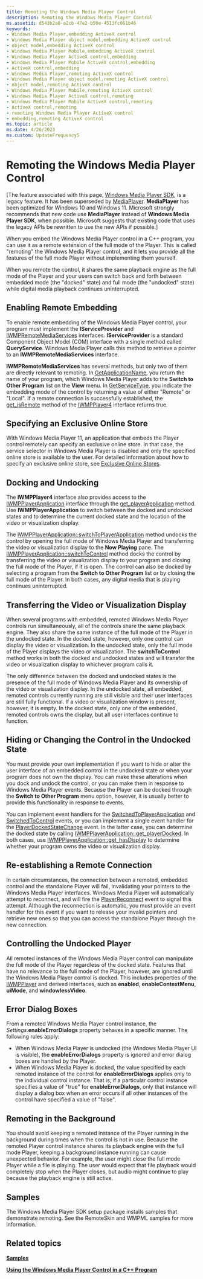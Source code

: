 ```yaml
---
title: Remoting the Windows Media Player Control
description: Remoting the Windows Media Player Control
ms.assetid: d543b2a0-a2cb-47e2-b50e-4513fc061b46
keywords:
- Windows Media Player,embedding ActiveX control
- Windows Media Player object model,embedding ActiveX control
- object model,embedding ActiveX control
- Windows Media Player Mobile,embedding ActiveX control
- Windows Media Player ActiveX control,embedding
- Windows Media Player Mobile ActiveX control,embedding
- ActiveX control,embedding
- Windows Media Player,remoting ActiveX control
- Windows Media Player object model,remoting ActiveX control
- object model,remoting ActiveX control
- Windows Media Player Mobile,remoting ActiveX control
- Windows Media Player ActiveX control,remoting
- Windows Media Player Mobile ActiveX control,remoting
- ActiveX control,remoting
- remoting Windows Media Player ActiveX control
- embedding,remoting ActiveX control
ms.topic: article
ms.date: 4/26/2023
ms.custom: UpdateFrequency5
---
```


# Remoting the Windows Media Player Control

\[The feature associated with this page, [Windows Media Player SDK](/windows/win32/wmp/windows-media-player-sdk), is a legacy feature. It has been superseded by [MediaPlayer](/uwp/api/Windows.Media.Playback.MediaPlayer). **MediaPlayer** has been optimized for Windows 10 and Windows 11. Microsoft strongly recommends that new code use **MediaPlayer** instead of **Windows Media Player SDK**, when possible. Microsoft suggests that existing code that uses the legacy APIs be rewritten to use the new APIs if possible.\]

When you embed the Windows Media Player control in a C++ program, you can use it as a remote extension of the full mode of the Player. This is called "remoting" the Windows Media Player control, and it lets you provide all the features of the full mode Player without implementing them yourself.

When you remote the control, it shares the same playback engine as the full mode of the Player and your users can switch back and forth between embedded mode (the "docked" state) and full mode (the "undocked" state) while digital media playback continues uninterrupted.

## Enabling Remote Embedding

To enable remote embedding of the Windows Media Player control, your program must implement the **IServiceProvider** and [IWMPRemoteMediaServices](/previous-versions/windows/desktop/api/wmp/nn-wmp-iwmpremotemediaservices) interfaces. **IServiceProvider** is a standard Component Object Model (COM) interface with a single method called **QueryService**. Windows Media Player calls this method to retrieve a pointer to an **IWMPRemoteMediaServices** interface.

**IWMPRemoteMediaServices** has several methods, but only two of them are directly relevant to remoting. In [GetApplicationName](/previous-versions/windows/desktop/api/wmp/nf-wmp-iwmpremotemediaservices-getapplicationname), you return the name of your program, which Windows Media Player adds to the **Switch to Other Program** list on the **View** menu. In [GetServiceType](/previous-versions/windows/desktop/api/wmp/nf-wmp-iwmpremotemediaservices-getservicetype), you indicate the embedding mode of the control by returning a value of either "Remote" or "Local". If a remote connection is successfully established, the [get\_isRemote](/previous-versions/windows/desktop/api/wmp/nf-wmp-iwmpplayer4-get_isremote) method of the [IWMPPlayer4](/previous-versions/windows/desktop/api/wmp/nn-wmp-iwmpplayer4) interface returns true.

## Specifying an Exclusive Online Store

With Windows Media Player 11, an application that embeds the Player control remotely can specify an exclusive online store. In that case, the service selector in Windows Media Player is disabled and only the specified online store is available to the user. For detailed information about how to specify an exclusive online store, see [Exclusive Online Stores](exclusive-online-stores.md).

## Docking and Undocking

The **IWMPPlayer4** interface also provides access to the [IWMPPlayerApplication](/previous-versions/windows/desktop/api/wmp/nn-wmp-iwmpplayerapplication) interface through the [get\_playerApplication](/previous-versions/windows/desktop/api/wmp/nf-wmp-iwmpplayer4-get_playerapplication) method. Use **IWMPPlayerApplication** to switch between the docked and undocked states and to determine the current docked state and the location of the video or visualization display.

The [IWMPPlayerApplication::switchToPlayerApplication](/previous-versions/windows/desktop/api/wmp/nf-wmp-iwmpplayerapplication-switchtoplayerapplication) method undocks the control by opening the full mode of Windows Media Player and transferring the video or visualization display to the **Now Playing** pane. The [IWMPPlayerApplication::switchToControl](/previous-versions/windows/desktop/api/wmp/nf-wmp-iwmpplayerapplication-switchtocontrol) method docks the control by transferring the video or visualization display to your program and closing the full mode of the Player, if it is open. The control can also be docked by selecting a program from the **Switch to Other Program** list or by closing the full mode of the Player. In both cases, any digital media that is playing continues uninterrupted.

## Transferring the Video or Visualization Display

When several programs with embedded, remoted Windows Media Player controls run simultaneously, all of the controls share the same playback engine. They also share the same instance of the full mode of the Player in the undocked state. In the docked state, however, only one control can display the video or visualization. In the undocked state, only the full mode of the Player displays the video or visualization. The **switchToControl** method works in both the docked and undocked states and will transfer the video or visualization display to whichever program calls it.

The only difference between the docked and undocked states is the presence of the full mode of Windows Media Player and its ownership of the video or visualization display. In the undocked state, all embedded, remoted controls currently running are still visible and their user interfaces are still fully functional. If a video or visualization window is present, however, it is empty. In the docked state, only one of the embedded, remoted controls owns the display, but all user interfaces continue to function.

## Hiding or Changing the Control in the Undocked State

You must provide your own implementation if you want to hide or alter the user interface of an embedded control in the undocked state or when your program does not own the display. You can make these alterations when you dock and undock the control, or you can make them in response to Windows Media Player events. Because the Player can be docked through the **Switch to Other Program** menu option, however, it is usually better to provide this functionality in response to events.

You can implement event handlers for the [SwitchedToPlayerApplication](/previous-versions/windows/desktop/api/wmp/nf-wmp-iwmpevents-switchedtoplayerapplication) and [SwitchedToControl](/previous-versions/windows/desktop/api/wmp/nf-wmp-iwmpevents-switchedtocontrol) events, or you can implement a single event handler for the [PlayerDockedStateChange](/previous-versions/windows/desktop/api/wmp/nf-wmp-iwmpevents-playerdockedstatechange) event. In the latter case, you can determine the docked state by calling [IWMPPlayerApplication::get\_playerDocked](/previous-versions/windows/desktop/api/wmp/nf-wmp-iwmpplayerapplication-get_playerdocked). In both cases, use [IWMPPlayerApplication::get\_hasDisplay](/previous-versions/windows/desktop/api/wmp/nf-wmp-iwmpplayerapplication-get_hasdisplay) to determine whether your program owns the video or visualization display.

## Re-establishing a Remote Connection

In certain circumstances, the connection between a remoted, embedded control and the standalone Player will fail, invalidating your pointers to the Windows Media Player interfaces. Windows Media Player will automatically attempt to reconnect, and will fire the [PlayerReconnect](/previous-versions/windows/desktop/api/wmp/nf-wmp-iwmpevents-playerreconnect) event to signal this attempt. Although the reconnection is automatic, you must provide an event handler for this event if you want to release your invalid pointers and retrieve new ones so that you can access the standalone Player through the new connection.

## Controlling the Undocked Player

All remoted instances of the Windows Media Player control can manipulate the full mode of the Player regardless of the docked state. Features that have no relevance to the full mode of the Player, however, are ignored until the Windows Media Player control is docked. This includes properties of the [IWMPPlayer](/previous-versions/windows/desktop/api/wmp/nn-wmp-iwmpplayer) and derived interfaces, such as **enabled**, **enableContextMenu**, **uiMode**, and **windowlessVideo**.

## Error Dialog Boxes

From a remoted Windows Media Player control instance, the *Settings*.**enableErrorDialogs** property behaves in a specific manner. The following rules apply:

-   When Windows Media Player is undocked (the Windows Media Player UI is visible), the **enableErrorDialogs** property is ignored and error dialog boxes are handled by the Player.
-   When Windows Media Player is docked, the value specified by each remoted instance of the control for **enableErrorDialogs** applies only to the individual control instance. That is, if a particular control instance specifies a value of "true" for **enableErrorDialogs**, only that instance will display a dialog box when an error occurs if all other instances of the control have specified a value of "false".

## Remoting in the Background

You should avoid keeping a remoted instance of the Player running in the background during times when the control is not in use. Because the remoted Player control instance shares its playback engine with the full mode Player, keeping a background instance running can cause unexpected behavior. For example, the user might close the full mode Player while a file is playing. The user would expect that file playback would completely stop when the Player closes, but audio might continue to play because the playback engine is still active.

## Samples

The Windows Media Player SDK setup package installs samples that demonstrate remoting. See the RemoteSkin and WMPML samples for more information.

## Related topics

<dl> <dt>

[**Samples**](samples.md)
</dt> <dt>

[**Using the Windows Media Player Control in a C++ Program**](using-the-windows-media-player-control-in-a-c---program.md)
</dt> </dl>

 

 




